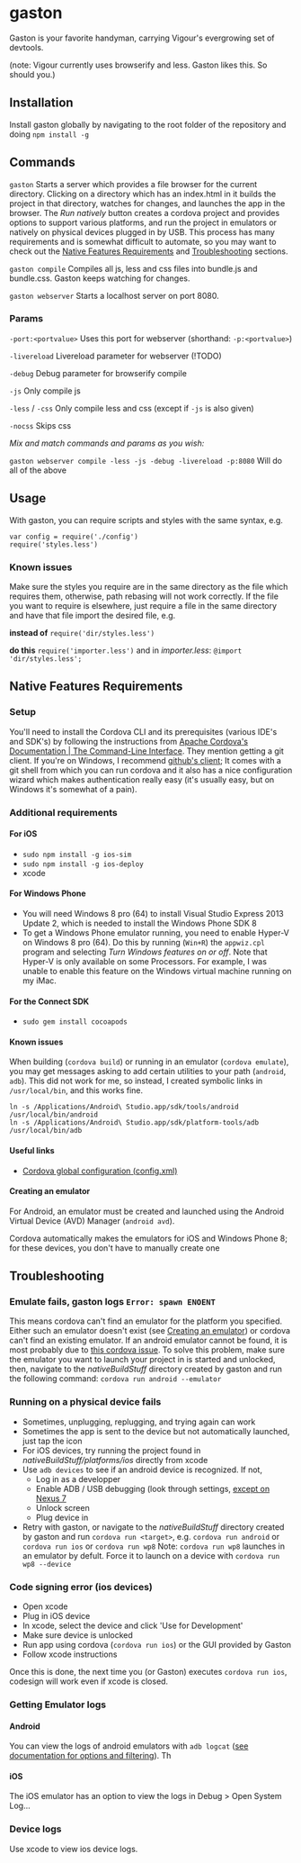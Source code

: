 gaston
======

Gaston is your favorite handyman, carrying Vigour's evergrowing set of devtools.

(note: Vigour currently uses browserify and less. Gaston likes this. So should you.)

## Installation
Install gaston globally by navigating to the root folder of the repository and doing `npm install -g`

## Commands

`gaston` Starts a server which provides a file browser for the current directory. Clicking on a directory which has an index.html in it builds the project in that directory, watches for changes, and launches the app in the browser. The *Run natively* button creates a cordova project and provides options to support various platforms, and run the project in emulators or natively on physical devices plugged in by USB. This process has many requirements and is somewhat difficult to automate, so you may want to check out the [Native Features Requirements](#user-content-nativeReqs) and  [Troubleshooting](#user-content-troubleshooting) sections.

`gaston compile` Compiles all js, less and css files into bundle.js and bundle.css. Gaston keeps watching for changes.

`gaston webserver` Starts a localhost server on port 8080.

### Params

`-port:<portvalue>` Uses this port for webserver (shorthand: `-p:<portvalue>`)

`-livereload` Livereload parameter for webserver (!TODO)

`-debug` Debug parameter for browserify compile

`-js` Only compile js

`-less` / `-css` Only compile less and css (except if `-js` is also given)

`-nocss` Skips css


*Mix and match commands and params as you wish:*

`gaston webserver compile -less -js -debug -livereload -p:8080` Will do all of the above

## Usage
With gaston, you can require scripts and styles with the same syntax, e.g.
```
var config = require('./config')
require('styles.less')
```

### Known issues
Make sure the styles you require are in the same directory as the file which requires them, otherwise, path rebasing will not work correctly. If the file you want to require is elsewhere, just require a file in the same directory and have that file import the desired file, e.g.

**instead of** `require('dir/styles.less')`

**do this** `require('importer.less')`
and in *importer.less*: `@import 'dir/styles.less';`

<a name="nativeReqs"></a>
## Native Features Requirements
### Setup
You'll need to install the Cordova CLI and its prerequisites (various IDE's and SDK's) by following the instructions from [Apache Cordova's Documentation | The Command-Line Interface](http://cordova.apache.org/docs/en/3.5.0/guide_cli_index.md.html#The%20Command-Line%20Interface). They mention getting a git client. If you're on Windows, I recommend [github's client](https://windows.github.com/); It comes with a git shell from which you can run cordova and it also has a nice configuration wizard which makes authentication really easy (it's usually easy, but on Windows it's somewhat of a pain).

### Additional requirements
#### For iOS
- `sudo npm install -g ios-sim`
- `sudo npm install -g ios-deploy`
- xcode

#### For Windows Phone
- You will need Windows 8 pro (64) to install Visual Studio Express 2013 Update 2, which is needed to install the Windows Phone SDK 8
- To get a Windows Phone emulator running, you need to enable Hyper-V on Windows 8 pro (64). Do this by running (`Win+R`) the `appwiz.cpl` program and selecting *Turn Windows features on or off*. Note that Hyper-V is only available on some Processors. For example, I was unable to enable this feature on the Windows virtual machine running on my iMac.

#### For the Connect SDK
- `sudo gem install cocoapods`

#### Known issues
When building (`cordova build`) or running in an emulator (`cordova emulate`), you may get messages asking to add certain utilities to your path (`android`, `adb`). This did not work for me, so instead, I created symbolic links in `/usr/local/bin`, and this works fine.

```
ln -s /Applications/Android\ Studio.app/sdk/tools/android /usr/local/bin/android
ln -s /Applications/Android\ Studio.app/sdk/platform-tools/adb /usr/local/bin/adb
```

#### Useful links
- [Cordova global configuration (config.xml)](http://cordova.apache.org/docs/en/3.5.0/config_ref_index.md.html)

<a name="createEmulator"></a>
#### Creating an emulator
For Android, an emulator must be created and launched using the Android Virtual Device (AVD) Manager (`android avd`).

Cordova automatically makes the emulators for iOS and Windows Phone 8; for these devices, you don't have to manually create one

<a name="troubleshooting"></a>
## Troubleshooting
### Emulate fails, gaston logs `Error: spawn ENOENT`
This means cordova can't find an emulator for the platform you specified. Either such an emulator doesn't exist (see [Creating an emulator](#user-content-createEmulator)) or cordova can't find an existing emulator. If an android emulator cannot be found, it is most probably due to [this cordova issue](https://issues.apache.org/jira/browse/CB-7257). To solve this problem, make sure the emulator you want to launch your project in is started and unlocked, then, navigate to the *nativeBuildStuff* directory created by gaston and run the following command: `cordova run android --emulator`

### Running on a physical device fails
- Sometimes, unplugging, replugging, and trying again can work
- Sometimes the app is sent to the device but not automatically launched, just tap the icon
- For iOS devices, try running the project found in *nativeBuildStuff/platforms/ios* directly from xcode
- Use `adb devices` to see if an android device is recognized. If not,
    + Log in as a developper
    + Enable ADB / USB debugging (look through settings, [except on Nexus 7](http://stackoverflow.com/questions/18103117/how-to-enable-usb-deb)
    + Unlock screen
    + Plug device in
- Retry with gaston, or navigate to the *nativeBuildStuff* directory created by gaston and run `cordova run <target>`, e.g. `cordova run android` or `cordova run ios` or `cordova run wp8`
Note: `cordova run wp8` launches in an emulator by defult. Force it to launch on a device with `cordova run wp8 --device`

### Code signing error (ios devices)
- Open xcode
- Plug in iOS device
- In xcode, select the device and click 'Use for Development'
- Make sure device is unlocked
- Run app using cordova (`cordova run ios`) or the GUI provided by Gaston
- Follow xcode instructions

Once this is done, the next time you (or Gaston) executes `cordova run ios`, codesign will work even if xcode is closed.

### Getting Emulator logs
#### Android
You can view the logs of android emulators with `adb logcat` ([see documentation for options and filtering](http://developer.android.com/tools/debugging/debugging-log.html)). Th
#### iOS
The iOS emulator has an option to view the logs in Debug > Open System Log...

### Device logs
Use xcode to view ios device logs.
